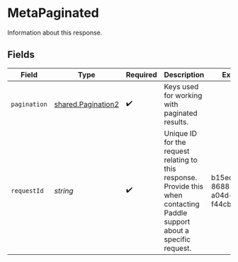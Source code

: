 # MetaPaginated

Information about this response.


## Fields

| Field                                                                                                                      | Type                                                                                                                       | Required                                                                                                                   | Description                                                                                                                | Example                                                                                                                    |
| -------------------------------------------------------------------------------------------------------------------------- | -------------------------------------------------------------------------------------------------------------------------- | -------------------------------------------------------------------------------------------------------------------------- | -------------------------------------------------------------------------------------------------------------------------- | -------------------------------------------------------------------------------------------------------------------------- |
| `pagination`                                                                                                               | [shared.Pagination2](../../../sdk/models/shared/pagination2.md)                                                            | :heavy_check_mark:                                                                                                         | Keys used for working with paginated results.                                                                              |                                                                                                                            |
| `requestId`                                                                                                                | *string*                                                                                                                   | :heavy_check_mark:                                                                                                         | Unique ID for the request relating to this response. Provide this when contacting Paddle support about a specific request. | b15ec92e-8688-40d4-a04d-f44cbec93355                                                                                       |